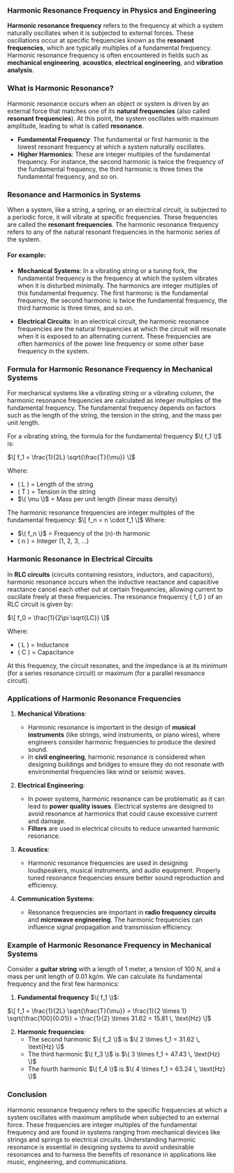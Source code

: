 ### **Harmonic Resonance Frequency in Physics and Engineering**

**Harmonic resonance frequency** refers to the frequency at which a system naturally oscillates when it is subjected to external forces. These oscillations occur at specific frequencies known as the **resonant frequencies**, which are typically multiples of a fundamental frequency. Harmonic resonance frequency is often encountered in fields such as **mechanical engineering**, **acoustics**, **electrical engineering**, and **vibration analysis**.

### **What is Harmonic Resonance?**

Harmonic resonance occurs when an object or system is driven by an external force that matches one of its **natural frequencies** (also called **resonant frequencies**). At this point, the system oscillates with maximum amplitude, leading to what is called **resonance**.

- **Fundamental Frequency**: The fundamental or first harmonic is the lowest resonant frequency at which a system naturally oscillates.
- **Higher Harmonics**: These are integer multiples of the fundamental frequency. For instance, the second harmonic is twice the frequency of the fundamental frequency, the third harmonic is three times the fundamental frequency, and so on.

### **Resonance and Harmonics in Systems**

When a system, like a string, a spring, or an electrical circuit, is subjected to a periodic force, it will vibrate at specific frequencies. These frequencies are called the **resonant frequencies**. The harmonic resonance frequency refers to any of the natural resonant frequencies in the harmonic series of the system.

#### **For example:**

- **Mechanical Systems**: In a vibrating string or a tuning fork, the fundamental frequency is the frequency at which the system vibrates when it is disturbed minimally. The harmonics are integer multiples of this fundamental frequency. The first harmonic is the fundamental frequency, the second harmonic is twice the fundamental frequency, the third harmonic is three times, and so on.
  
- **Electrical Circuits**: In an electrical circuit, the harmonic resonance frequencies are the natural frequencies at which the circuit will resonate when it is exposed to an alternating current. These frequencies are often harmonics of the power line frequency or some other base frequency in the system.

### **Formula for Harmonic Resonance Frequency in Mechanical Systems**

For mechanical systems like a vibrating string or a vibrating column, the harmonic resonance frequencies are calculated as integer multiples of the fundamental frequency. The fundamental frequency depends on factors such as the length of the string, the tension in the string, and the mass per unit length.

For a vibrating string, the formula for the fundamental frequency $\( f_1 \)$ is:

$\[
f_1 = \frac{1}{2L} \sqrt{\frac{T}{\mu}}
\]$

Where:
- \( L \) = Length of the string
- \( T \) = Tension in the string
- $\( \mu \)$ = Mass per unit length (linear mass density)

The harmonic resonance frequencies are integer multiples of the fundamental frequency:
$\[
f_n = n \cdot f_1
\]$
Where:
- $\( f_n \)$ = Frequency of the \(n\)-th harmonic
- \( n \) = Integer (1, 2, 3, ...)

### **Harmonic Resonance in Electrical Circuits**

In **RLC circuits** (circuits containing resistors, inductors, and capacitors), harmonic resonance occurs when the inductive reactance and capacitive reactance cancel each other out at certain frequencies, allowing current to oscillate freely at these frequencies. The resonance frequency \( f_0 \) of an RLC circuit is given by:

$\[
f_0 = \frac{1}{2\pi \sqrt{LC}}
\]$

Where:
- \( L \) = Inductance
- \( C \) = Capacitance

At this frequency, the circuit resonates, and the impedance is at its minimum (for a series resonance circuit) or maximum (for a parallel resonance circuit).

### **Applications of Harmonic Resonance Frequencies**

1. **Mechanical Vibrations**: 
   - Harmonic resonance is important in the design of **musical instruments** (like strings, wind instruments, or piano wires), where engineers consider harmonic frequencies to produce the desired sound.
   - In **civil engineering**, harmonic resonance is considered when designing buildings and bridges to ensure they do not resonate with environmental frequencies like wind or seismic waves.
  
2. **Electrical Engineering**:
   - In power systems, harmonic resonance can be problematic as it can lead to **power quality issues**. Electrical systems are designed to avoid resonance at harmonics that could cause excessive current and damage.
   - **Filters** are used in electrical circuits to reduce unwanted harmonic resonance.
   
3. **Acoustics**: 
   - Harmonic resonance frequencies are used in designing loudspeakers, musical instruments, and audio equipment. Properly tuned resonance frequencies ensure better sound reproduction and efficiency.
  
4. **Communication Systems**:
   - Resonance frequencies are important in **radio frequency circuits** and **microwave engineering**. The harmonic frequencies can influence signal propagation and transmission efficiency.

### **Example of Harmonic Resonance Frequency in Mechanical Systems**

Consider a **guitar string** with a length of 1 meter, a tension of 100 N, and a mass per unit length of 0.01 kg/m. We can calculate its fundamental frequency and the first few harmonics:

1. **Fundamental frequency** $\( f_1 \)$:

$\[
f_1 = \frac{1}{2L} \sqrt{\frac{T}{\mu}} = \frac{1}{2 \times 1} \sqrt{\frac{100}{0.01}} = \frac{1}{2} \times 31.62 = 15.81 \, \text{Hz}
\]$

2. **Harmonic frequencies**:
   - The second harmonic $\( f_2 \)$ is $\( 2 \times f_1 = 31.62 \, \text{Hz} \)$
   - The third harmonic $\( f_3 \)$ is $\( 3 \times f_1 = 47.43 \, \text{Hz} \)$
   - The fourth harmonic $\( f_4 \)$ is $\( 4 \times f_1 = 63.24 \, \text{Hz} \)$

### **Conclusion**

Harmonic resonance frequency refers to the specific frequencies at which a system oscillates with maximum amplitude when subjected to an external force. These frequencies are integer multiples of the fundamental frequency and are found in systems ranging from mechanical devices like strings and springs to electrical circuits. Understanding harmonic resonance is essential in designing systems to avoid undesirable resonances and to harness the benefits of resonance in applications like music, engineering, and communications.
